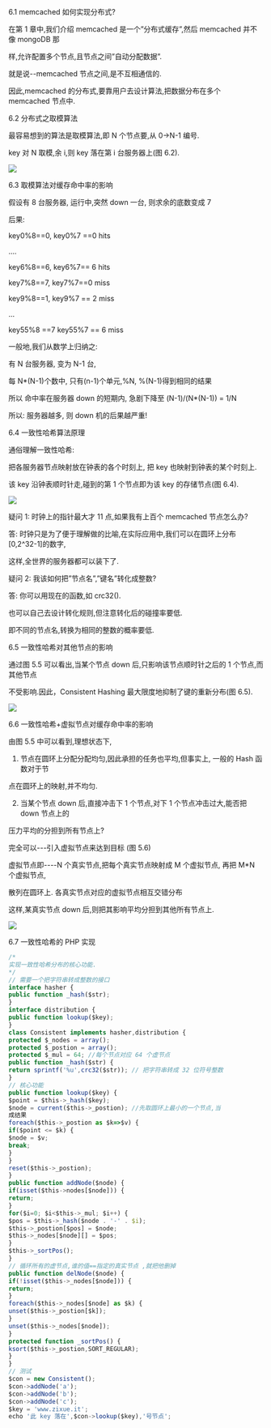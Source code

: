 6.1 memcached 如何实现分布式?

在第 1 章中,我们介绍 memcached 是一个”分布式缓存”,然后 memcached 并不像 mongoDB 那

样,允许配置多个节点,且节点之间”自动分配数据”.

就是说--memcached 节点之间,是不互相通信的.

因此,memcached 的分布式,要靠用户去设计算法,把数据分布在多个 memcached 节点中.



6.2 分布式之取模算法

最容易想到的算法是取模算法,即 N 个节点要,从 0->N-1 编号.

key 对 N 取模,余 i,则 key 落在第 i 台服务器上(图 6.2).

![](D:/download/youdaonote-pull-master/data/Technology/Memcached/images/B1262557CAA143E5BCC21088F26CD934image.png)



6.3 取模算法对缓存命中率的影响

假设有 8 台服务器, 运行中,突然 down 一台, 则求余的底数变成 7

后果:

key0%8==0, key0%7 ==0 hits

....

key6%8==6, key6%7== 6 hits

key7%8==7, key7%7==0 miss

key9%8==1, key9%7 == 2 miss

...

key55%8 ==7 key55%7 == 6 miss

一般地,我们从数学上归纳之:

有 N 台服务器, 变为 N-1 台,

每 N*(N-1)个数中, 只有(n-1)个单元,%N, %(N-1)得到相同的结果

所以 命中率在服务器 down 的短期内, 急剧下降至 (N-1)/(N*(N-1)) = 1/N

所以: 服务器越多, 则 down 机的后果越严重!



6.4 一致性哈希算法原理

通俗理解一致性哈希:

把各服务器节点映射放在钟表的各个时刻上, 把 key 也映射到钟表的某个时刻上.

该 key 沿钟表顺时针走,碰到的第 1 个节点即为该 key 的存储节点(图 6.4).



![](D:/download/youdaonote-pull-master/data/Technology/Memcached/images/30B276C54DF741C5AE83E5F51636174Bimage.png)



疑问 1: 时钟上的指针最大才 11 点,如果我有上百个 memcached 节点怎么办?

答: 时钟只是为了便于理解做的比喻,在实际应用中,我们可以在圆环上分布[0,2^32-1]的数字,

这样,全世界的服务器都可以装下了.

疑问 2: 我该如何把”节点名”,”键名”转化成整数?

答: 你可以用现在的函数,如 crc32().

也可以自己去设计转化规则,但注意转化后的碰撞率要低.

即不同的节点名,转换为相同的整数的概率要低.

6.5 一致性哈希对其他节点的影响

通过图 5.5 可以看出,当某个节点 down 后,只影响该节点顺时针之后的 1 个节点,而其他节点

不受影响.因此，Consistent Hashing 最大限度地抑制了键的重新分布(图 6.5).

![](D:/download/youdaonote-pull-master/data/Technology/Memcached/images/7D28BDF2E09A46248B5FF200CBDAEB99image.png)



6.6 一致性哈希+虚拟节点对缓存命中率的影响

由图 5.5 中可以看到,理想状态下,

1) 节点在圆环上分配分配均匀,因此承担的任务也平均,但事实上, 一般的 Hash 函数对于节

点在圆环上的映射,并不均匀.

2) 当某个节点 down 后,直接冲击下 1 个节点,对下 1 个节点冲击过大,能否把 down 节点上的

压力平均的分担到所有节点上?

完全可以---引入虚拟节点来达到目标 (图 5.6)

虚拟节点即----N 个真实节点,把每个真实节点映射成 M 个虚拟节点, 再把 M*N 个虚拟节点,

散列在圆环上. 各真实节点对应的虚拟节点相互交错分布

这样,某真实节点 down 后,则把其影响平均分担到其他所有节点上.

![](D:/download/youdaonote-pull-master/data/Technology/Memcached/images/87A726FAD09B476CB922803222A922BAimage.png)





6.7 一致性哈希的 PHP 实现

```javascript
/*
实现一致性哈希分布的核心功能.
*/
// 需要一个把字符串转成整数的接口
interface hasher {
public function _hash($str);
}
interface distribution {
public function lookup($key);
}
class Consistent implements hasher,distribution {
protected $_nodes = array();
protected $_postion = array();
protected $_mul = 64; //每个节点对应 64 个虚节点
public function _hash($str) {
return sprintf('%u',crc32($str)); // 把字符串转成 32 位符号整数
}
// 核心功能
public function lookup($key) {
$point = $this->_hash($key);
$node = current($this->_postion); //先取圆环上最小的一个节点,当
成结果
foreach($this->_postion as $k=>$v) {
if($point <= $k) {
$node = $v;
break;
}
}
reset($this->_postion);
}
public function addNode($node) {
if(isset($this->nodes[$node])) {
return;
}
for($i=0; $i<$this->_mul; $i++) {
$pos = $this->_hash($node . '-' . $i);
$this->_postion[$pos] = $node;
$this->_nodes[$node][] = $pos;
}
$this->_sortPos();
}
// 循环所有的虚节点,谁的值==指定的真实节点 ,就把他删掉
public function delNode($node) {
if(!isset($this->_nodes[$node])) {
return;
}
foreach($this->_nodes[$node] as $k) {
unset($this->_postion[$k]);
}
unset($this->_nodes[$node]);
}
protected function _sortPos() {
ksort($this->_postion,SORT_REGULAR);
}
}
// 测试
$con = new Consistent();
$con->addNode('a');
$con->addNode('b');
$con->addNode('c');
$key = 'www.zixue.it';
echo '此 key 落在',$con->lookup($key),'号节点';
```

